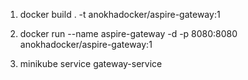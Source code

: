 1. docker build . -t anokhadocker/aspire-gateway:1

2. docker run --name aspire-gateway -d -p 8080:8080 anokhadocker/aspire-gateway:1

3. minikube service gateway-service
